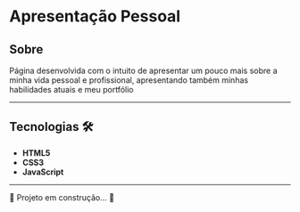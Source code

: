 # Apresentação Pessoal

## Sobre

Página desenvolvida com o intuito de apresentar um pouco mais sobre a minha vida pessoal e profissional, apresentando também minhas habilidades atuais e meu portfólio



---

## Tecnologias &#128736;

- **HTML5**
- **CSS3**
- **JavaScript**

---
🚧 Projeto em construção... 🚀